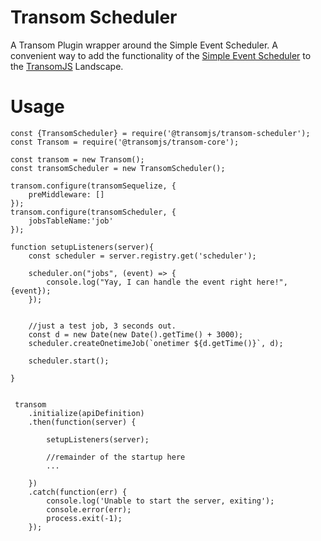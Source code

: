 # Transom Scheduler

A Transom Plugin wrapper around the Simple Event Scheduler. A convenient way to add the 
functionality of the [Simple Event Scheduler](https://www.npmjs.com/package/simple-event-scheduler) to the [TransomJS](https://transomjs.github.io/) Landscape.

# Usage

```
const {TransomScheduler} = require('@transomjs/transom-scheduler');
const Transom = require('@transomjs/transom-core');

const transom = new Transom();
const transomScheduler = new TransomScheduler();

transom.configure(transomSequelize, {
    preMiddleware: []    
});
transom.configure(transomScheduler, {
    jobsTableName:'job'
});

function setupListeners(server){
    const scheduler = server.registry.get('scheduler');

    scheduler.on("jobs", (event) => {
        console.log("Yay, I can handle the event right here!", {event});
    });


    //just a test job, 3 seconds out.
    const d = new Date(new Date().getTime() + 3000);
    scheduler.createOnetimeJob(`onetimer ${d.getTime()}`, d);

    scheduler.start();

}


 transom
    .initialize(apiDefinition)
    .then(function(server) {

        setupListeners(server);
       
        //remainder of the startup here
        ...

    })
    .catch(function(err) {
        console.log('Unable to start the server, exiting');
        console.error(err);
        process.exit(-1);
    });
```

